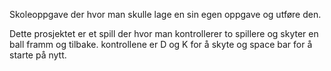 Skoleoppgave der hvor man skulle lage en sin egen oppgave og utføre den.

Dette prosjektet er et spill der hvor man kontrollerer to spillere og skyter en ball framm og tilbake.
kontrollene er D og K for å skyte og space bar for å starte på nytt.
